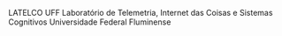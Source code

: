 LATELCO UFF
Laboratório de Telemetria, Internet das Coisas e Sistemas Cognitivos
Universidade Federal Fluminense
